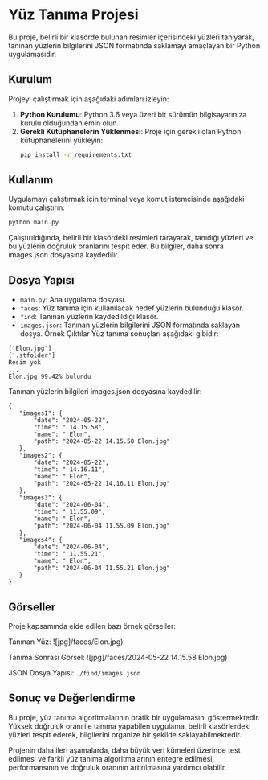 # Yüz Tanıma Projesi

Bu proje, belirli bir klasörde bulunan resimler içerisindeki yüzleri tanıyarak, tanınan yüzlerin bilgilerini JSON formatında saklamayı amaçlayan bir Python uygulamasıdır.

## Kurulum

Projeyi çalıştırmak için aşağıdaki adımları izleyin:

1. **Python Kurulumu**: Python 3.6 veya üzeri bir sürümün bilgisayarınıza kurulu olduğundan emin olun.
2. **Gerekli Kütüphanelerin Yüklenmesi**: Proje için gerekli olan Python kütüphanelerini yükleyin:
    ```bash
    pip install -r requirements.txt
    ```

## Kullanım

Uygulamayı çalıştırmak için terminal veya komut istemcisinde aşağıdaki komutu çalıştırın:

```bash
python main.py
```
Çalıştırıldığında, belirli bir klasördeki resimleri tarayarak, tanıdığı yüzleri ve bu yüzlerin doğruluk oranlarını tespit eder. Bu bilgiler, daha sonra images.json dosyasına kaydedilir.

## Dosya Yapısı
- `main.py`: Ana uygulama dosyası.
- `faces`: Yüz tanıma için kullanılacak hedef yüzlerin bulunduğu klasör.
- `find`: Tanınan yüzlerin kaydedildiği klasör.
- `images.json`: Tanınan yüzlerin bilgilerini JSON formatında saklayan dosya.
Örnek Çıktılar
Yüz tanıma sonuçları aşağıdaki gibidir:
 ```
['Elon.jpg']
['.stfolder']
Resim yok
...
Elon.jpg 99.42% bulundu
 ```
Tanınan yüzlerin bilgileri images.json dosyasına kaydedilir:
 ```
{
    "images1": {
        "date": "2024-05-22",
        "time": " 14.15.58",
        "name": " Elon",
        "path": "2024-05-22 14.15.58 Elon.jpg"
    },
    "images2": {
        "date": "2024-05-22",
        "time": " 14.16.11",
        "name": " Elon",
        "path": "2024-05-22 14.16.11 Elon.jpg"
    },
    "images3": {
        "date": "2024-06-04",
        "time": " 11.55.09",
        "name": " Elon",
        "path": "2024-06-04 11.55.09 Elon.jpg"
    },
    "images4": {
        "date": "2024-06-04",
        "time": " 11.55.21",
        "name": " Elon",
        "path": "2024-06-04 11.55.21 Elon.jpg"
    }
}
 ```
## Görseller
Proje kapsamında elde edilen bazı örnek görseller:

Tanınan Yüz: 
![jpg]/faces/Elon.jpg)

Tanıma Sonrası Görsel: 
![jpg]/faces/2024-05-22 14.15.58 Elon.jpg)

JSON Dosya Yapısı: `./find/images.json`

## Sonuç ve Değerlendirme
Bu proje, yüz tanıma algoritmalarının pratik bir uygulamasını göstermektedir. Yüksek doğruluk oranı ile tanıma yapabilen uygulama, belirli klasörlerdeki yüzleri tespit ederek, bilgilerini organize bir şekilde saklayabilmektedir.

Projenin daha ileri aşamalarda, daha büyük veri kümeleri üzerinde test edilmesi ve farklı yüz tanıma algoritmalarının entegre edilmesi, performansının ve doğruluk oranının artırılmasına yardımcı olabilir.


